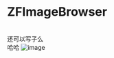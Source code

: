 # ZFImageBrowser
<BR/>还可以写子么 <BR> 哈哈 
![image](https://github.com/iOS-fei/ZFImageBrowser/blob/master/1540537734066745_1540537861703391.gif)
